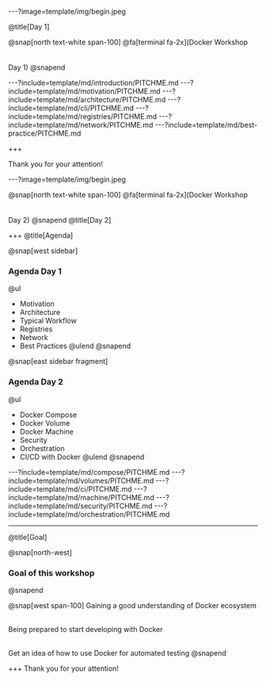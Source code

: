 ---?image=template/img/begin.jpeg
<!---
Day 1
-->
@title[Day 1]

@snap[north text-white span-100]
@fa[terminal fa-2x](Docker Workshop<br/> <br/> <br/> Day 1)
@snapend

---?include=template/md/introduction/PITCHME.md
---?include=template/md/motivation/PITCHME.md
---?include=template/md/architecture/PITCHME.md
---?include=template/md/cli/PITCHME.md
---?include=template/md/registries/PITCHME.md
---?include=template/md/network/PITCHME.md
---?include=template/md/best-practice/PITCHME.md

+++

Thank you for your attention!

---?image=template/img/begin.jpeg
<!---
Day 2
-->
@snap[north text-white span-100]
@fa[terminal fa-2x](Docker Workshop<br/> <br/> <br/>Day 2)
@snapend
@title[Day 2]

+++
@title[Agenda]

@snap[west sidebar]
### Agenda Day 1
@ul[](false)
- Motivation
- Architecture
- Typical Workflow
- Registries
- Network
- Best Practices
@ulend
@snapend

@snap[east sidebar fragment]
### Agenda Day 2
@ul[](false)
- Docker Compose
- Docker Volume
- Docker Machine
- Security
- Orchestration
- CI/CD with Docker
@ulend
@snapend

---?include=template/md/compose/PITCHME.md
---?include=template/md/volumes/PITCHME.md
---?include=template/md/ci/PITCHME.md
---?include=template/md/machine/PITCHME.md
---?include=template/md/security/PITCHME.md
---?include=template/md/orchestration/PITCHME.md

---
@title[Goal]

@snap[north-west]
### Goal of this workshop
@snapend

@snap[west span-100]
Gaining a good understanding of Docker ecosystem <br/> <br/>

Being prepared to start developing with Docker <br/> <br/>

Get an idea of how to use Docker for automated testing
@snapend

+++
Thank you for your attention!
